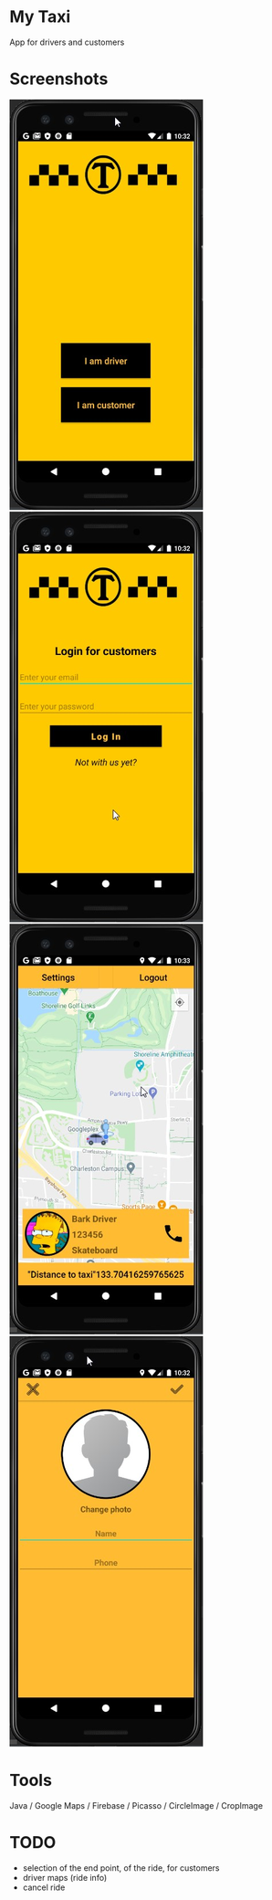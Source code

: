 # My Taxi
App for drivers and customers
# Screenshots
![Screenshot](https://github.com/VaJar97/My-Taxi-App/raw/master/screenshot/1.jpg)
![Screenshot](https://github.com/VaJar97/My-Taxi-App/raw/master/screenshot/2.jpg)
![Screenshot](https://github.com/VaJar97/My-Taxi-App/raw/master/screenshot/3.jpg)
![Screenshot](https://github.com/VaJar97/My-Taxi-App/raw/master/screenshot/4.jpg)
# Tools
Java / Google Maps / Firebase / Picasso / CircleImage / CropImage
# TODO
- selection of the end point, of the ride, for customers
- driver maps (ride info)
- cancel ride 
